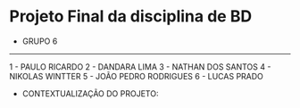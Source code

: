 # Projeto Final da disciplina de BD

* GRUPO 6
---------------------------
1 - PAULO RICARDO
2 - DANDARA LIMA
3 - NATHAN DOS SANTOS
4 - NIKOLAS WINTTER
5 - JOÃO PEDRO RODRIGUES
6 - LUCAS PRADO

* CONTEXTUALIZAÇÃO DO PROJETO:
